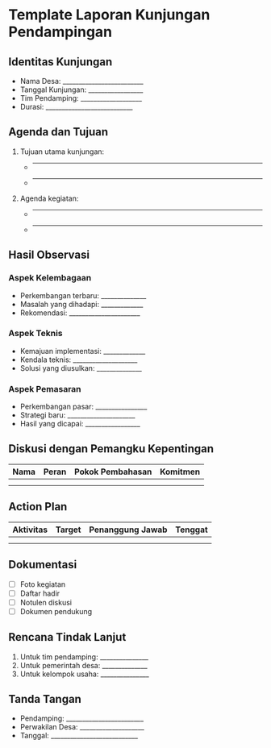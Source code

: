 # Template Laporan Kunjungan Pendampingan

## Identitas Kunjungan

- Nama Desa: _________________________
- Tanggal Kunjungan: _________________
- Tim Pendamping: ___________________
- Durasi: ___________________________

## Agenda dan Tujuan

1. Tujuan utama kunjungan:
   - _________________________________
   - _________________________________
2. Agenda kegiatan:
   - _________________________________
   - _________________________________

## Hasil Observasi

### Aspek Kelembagaan

- Perkembangan terbaru: ______________
- Masalah yang dihadapi: _____________
- Rekomendasi: ______________________

### Aspek Teknis

- Kemajuan implementasi: _____________
- Kendala teknis: ____________________
- Solusi yang diusulkan: ______________

### Aspek Pemasaran

- Perkembangan pasar: ________________
- Strategi baru: _____________________
- Hasil yang dicapai: _________________

## Diskusi dengan Pemangku Kepentingan

| Nama | Peran | Pokok Pembahasan | Komitmen |
|------|-------|------------------|----------|
|      |       |                  |          |
|      |       |                  |          |

## Action Plan

| Aktivitas | Target | Penanggung Jawab | Tenggat |
|-----------|--------|------------------|---------|
|           |        |                  |         |
|           |        |                  |         |

## Dokumentasi

- [ ] Foto kegiatan
- [ ] Daftar hadir
- [ ] Notulen diskusi
- [ ] Dokumen pendukung

## Rencana Tindak Lanjut

1. Untuk tim pendamping: _______________
2. Untuk pemerintah desa: ______________
3. Untuk kelompok usaha: _______________

## Tanda Tangan

- Pendamping: ________________________
- Perwakilan Desa: ____________________
- Tanggal: ___________________________
